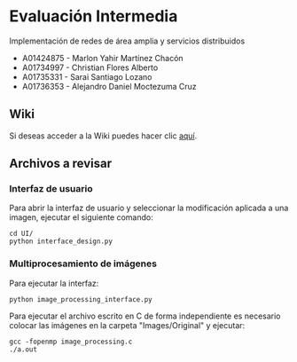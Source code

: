 # Evaluación Intermedia
Implementación de redes de área amplia y servicios distribuidos

- A01424875 - Marlon Yahir Martínez Chacón
- A01734997 - Christian Flores Alberto
- A01735331 - Sarai Santiago Lozano
- A01736353 - Alejandro Daniel Moctezuma Cruz

## Wiki

Si deseas acceder a la Wiki puedes hacer clic [aquí](https://github.com/AlejandroMoc/ImplementaciónRedes/wiki).

## Archivos a revisar

### Interfaz de usuario

Para abrir la interfaz de usuario y seleccionar la modificación
aplicada a una imagen, ejecutar el siguiente comando:

    cd UI/
    python interface_design.py

### Multiprocesamiento de imágenes

Para ejecutar la interfaz:

    python image_processing_interface.py

Para ejecutar el archivo escrito en C de forma independiente
es necesario colocar las imágenes en la carpeta
"Images/Original" y ejecutar:

    gcc -fopenmp image_processing.c
    ./a.out

<!-- ## Licencia

Este proyecto cuenta con la licensia GPLv3, la cual estipula que no se puede vender ni demandar por la auditoría del programa. -->
